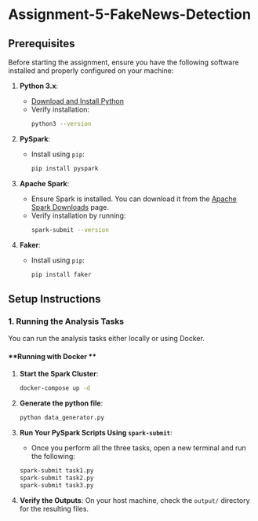 # Assignment-5-FakeNews-Detection

## **Prerequisites**

Before starting the assignment, ensure you have the following software installed and properly configured on your machine:

1. **Python 3.x**:
   - [Download and Install Python](https://www.python.org/downloads/)
   - Verify installation:
     ```bash
     python3 --version
     ```

2. **PySpark**:
   - Install using `pip`:
     ```bash
     pip install pyspark
     ```

3. **Apache Spark**:
   - Ensure Spark is installed. You can download it from the [Apache Spark Downloads](https://spark.apache.org/downloads.html) page.
   - Verify installation by running:
     ```bash
     spark-submit --version
     ```

4. **Faker**:
   - Install using `pip`:
     ```bash
     pip install faker
     ```

## **Setup Instructions**

### **1. Running the Analysis Tasks**

You can run the analysis tasks either locally or using Docker.

#### **Running with Docker **

1. **Start the Spark Cluster**:
   ```bash
   docker-compose up -d
   ```

2. **Generate the python file**:
   ```bash
   python data_generator.py
   ```

3. **Run Your PySpark Scripts Using `spark-submit`**:
   - Once you perform all the three tasks, open a new terminal and run the following:
   ```bash
   spark-submit task1.py
   spark-submit task2.py
   spark-submit task3.py
   ```

4. **Verify the Outputs**:
   On your host machine, check the `output/` directory for the resulting files.
